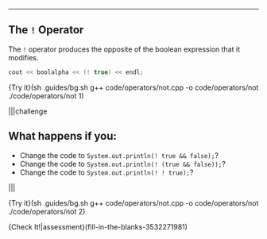---

## The `!` Operator

The `!` operator produces the opposite of the boolean expression that it modifies. 

```c++
cout << boolalpha << (! true) << endl;
```

{Try it}(sh .guides/bg.sh g++ code/operators/not.cpp -o code/operators/not ./code/operators/not 1)

|||challenge
## What happens if you:
* Change the code to `System.out.println(! true && false);`?
* Change the code to `System.out.println(! (true && false));`?
* Change the code to `System.out.println(! ! true);`?

|||

{Try it}(sh .guides/bg.sh g++ code/operators/not.cpp -o code/operators/not ./code/operators/not 2)

{Check It!|assessment}(fill-in-the-blanks-3532271981)
